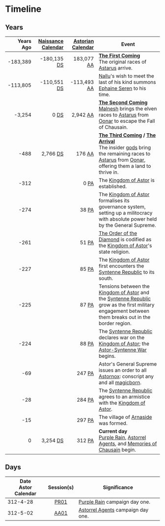 # Timeline

## Years

| Years Ago | [Naissance Calendar](calendars/naissance-calendar.md) | [Astorian Calendar](calendars/astorian-calendar.md) | Event |
| ---:| ---:| ---:| --- |
| -183,389 | -180,135 [DS](calendars/naissance-calendar.md) | 183,077 [AA](calendars/astorian-calendar.md) | **[The First Coming](events/the-first-coming.md)**<br>The original races of [Astarus](../celestial-objects/astarus.md) arrive.
| -113,805 | -110,551 [DS](calendars/naissance-calendar.md) | -113,493 [AA](calendars/astorian-calendar.md) | [Nallu](../characters/nallu.md)'s wish to meet the last of his kind summons [Ephaine Seren](../characters/ephaine-seren.md) to his time. |
| -3,254 | 0 [DS](calendars/naissance-calendar.md) | 2,942 [AA](calendars/astorian-calendar.md) | **[The Second Coming](events/the-second-coming.md)**<br>[Malnesh](../gods/deities/malnesh.md) brings the elven races to [Astarus](../celestial-objects/astarus.md) from [Oonar](../celestial-objects/oonar.md) to escape the Fall of Chausain. |
| -488 | 2,766 [DS](calendars/naissance-calendar.md) | 176 [AA](calendars/astorian-calendar.md) | **[The Third Coming](events/the-third-coming.md) / [The Arrival](events/the-third-coming.md)**<br>The insider [gods](../gods/gods.md) bring the remaining races to [Astarus](../celestial-objects/astarus.md) from [Oonar](../celestial-objects/oonar.md), offering them a land to thrive in. |
| -312 | | 0 [PA](calendars/astorian-calendar.md) | The [Kingdom of Astor](../civilisations/kingdom-of-astor/kingdom-of-astor.md) is established. | |
| -274 | | 38 [PA](calendars/astorian-calendar.md) | The [Kingdom of Astor](../civilisations/kingdom-of-astor/kingdom-of-astor.md) formalises its governance system, setting up a militocracy with absolute power held by the General Supreme. |
| -261 | | 51 [PA](calendars/astorian-calendar.md) | [The Order of the Diamond](../organisations/the-order-of-the-diamond.md) is codified as the [Kingdom of Astor](../civilisations/kingdom-of-astor/kingdom-of-astor.md)'s state religion. |
| -227 | | 85 [PA](calendars/astorian-calendar.md) | The [Kingdom of Astor](../civilisations/kingdom-of-astor/kingdom-of-astor.md) first encounters the [Syntenne Republic](../civilisations/syntenne-republic/syntenne-republic.md) to its south. |
| -225 | | 87 [PA](calendars/astorian-calendar.md) | Tensions between the [Kingdom of Astor](../civilisations/kingdom-of-astor/kingdom-of-astor.md) and the [Syntenne Republic](../civilisations/syntenne-republic/syntenne-republic.md) grow as the first military engagement between them breaks out in the border region. |
| -224 | | 88 [PA](calendars/astorian-calendar.md) | The [Syntenne Republic](../civilisations/syntenne-republic/syntenne-republic.md) declares war on the [Kingdom of Astor](../civilisations/kingdom-of-astor/kingdom-of-astor.md); the [Astor-Syntenne War](events/astor-syntenne-war.md) begins. |
| -69 | | 247 [PA](calendars/astorian-calendar.md) | Astor's General Supreme issues an order to all [Astornox](../organisations/government/astornox/astornox.md): conscript any and all [magicborn](../civilisations/kingdom-of-astor/magicborn.md). |
| -28 | | 284 [PA](calendars/astorian-calendar.md) | The [Syntenne Republic](../civilisations/syntenne-republic/syntenne-republic.md) agrees to an armistice with the [Kingdom of Astor](../civilisations/kingdom-of-astor/kingdom-of-astor.md). |
| -15 | | 297 [PA](calendars/astorian-calendar.md) | The village of [Arnaside](../places/settlements/villages/arnaside.md) was formed. |
| 0 | 3,254 [DS](calendars/naissance-calendar.md) | 312 [PA](calendars/astorian-calendar.md) | **Current day**<br>[Purple Rain](../campaigns/C1-purple-rain.md), [Astorrel Agents](../campaigns/C2-astorrel-agents.md), and [Memories of Chausain](../campaigns/C3-memories-of-chausain.md) begin. |

## Days

| Date<br>Astor Calendar | Session(s) | Significance |
| --- |:---:| --- |
| 312-4-28 | [PR01](../sessions/PR01.md) | [Purple Rain](../campaigns/C1-purple-rain.md) campaign day one. |
| 312-5-02 | [AA01](../sessions/AA01.md) | [Astorrel Agents](../campaigns/C2-astorrel-agents.md) campaign day one. |
